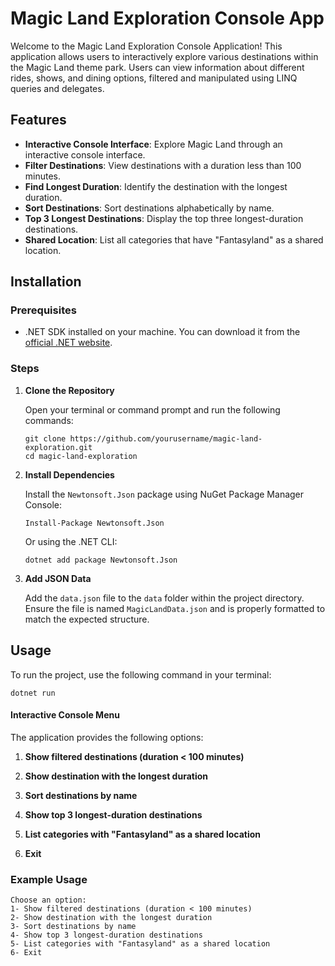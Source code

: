 # Magic Land Exploration Console App
Welcome to the Magic Land Exploration Console Application! This application allows users to interactively explore various destinations within the Magic Land theme park. Users can view information about different rides, shows, and dining options, filtered and manipulated using LINQ queries and delegates.

## Features
- **Interactive Console Interface**: Explore Magic Land through an interactive console interface.
- **Filter Destinations**: View destinations with a duration less than 100 minutes.
- **Find Longest Duration**: Identify the destination with the longest duration.
- **Sort Destinations**: Sort destinations alphabetically by name.
- **Top 3 Longest Destinations**: Display the top three longest-duration destinations.
- **Shared Location**: List all categories that have "Fantasyland" as a shared location.

## Installation

### Prerequisites

- .NET SDK installed on your machine. You can download it from the [official .NET website](https://dotnet.microsoft.com/download).

### Steps

1. **Clone the Repository**

    Open your terminal or command prompt and run the following commands:

    ```shell
    git clone https://github.com/yourusername/magic-land-exploration.git
    cd magic-land-exploration
    ```

2. **Install Dependencies**

    Install the `Newtonsoft.Json` package using NuGet Package Manager Console:

    ```shell
    Install-Package Newtonsoft.Json
    ```

    Or using the .NET CLI:

    ```shell
    dotnet add package Newtonsoft.Json
    ```

3. **Add JSON Data**

    Add the `data.json` file to the `data` folder within the project directory. Ensure the file is named `MagicLandData.json` and is properly formatted to match the expected structure.

## Usage

To run the project, use the following command in your terminal:

```shell
dotnet run
```

#### Interactive Console Menu
The application provides the following options:
1. **Show filtered destinations (duration < 100 minutes)**

2. **Show destination with the longest duration**

3. **Sort destinations by name**

4. **Show top 3 longest-duration destinations**

5. **List categories with "Fantasyland" as a shared location**

6. **Exit**


### Example Usage
```
Choose an option:
1- Show filtered destinations (duration < 100 minutes)
2- Show destination with the longest duration
3- Sort destinations by name
4- Show top 3 longest-duration destinations
5- List categories with "Fantasyland" as a shared location
6- Exit
```






